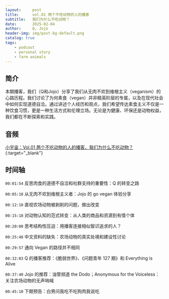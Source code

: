 ```yaml
---
layout:     post
title:      vol.01 两个不吃动物的人的播客
subtitle:   我们为什么不吃动物？
date:       2025-02-04
author:     Q, Jojo
header-img: img/post-bg-default.png
catalog: true
tags:
    - podcast
    - personal story
    - farm animals
---
```


## 简介

本期播客，我们（Q和Jojo）分享了我们从无肉不欢到维根主义（veganism）的心路历程。我们讨论了为何素食（vegan）并非精英阶层的专属，以及在现代社会中如何实现道德自洽。通过讲述个人经历和观点，我们希望传达素食主义不仅是一种饮食习惯，更是一种生活方式和伦理立场。无论是为健康、环保还是动物权益，我们都在不断探索和实践。

## 音频

[小宇宙：Vol.01 两个不吃动物的人的播客，我们为什么不吃动物？](https://www.xiaoyuzhoufm.com/episode/67a1463bd74435e4a3f4f5a1){:target="_blank"}

## 时间轴 

`00:01:54` 反思肉食的道德不自洽和社群支持的重要性：Q 的转变之路

`00:05:18` 从无肉不欢到维根主义者：Jojo 的 go vegan 体验分享

`00:12:10` 直视农场动物被剥削的问题，做出改变

`00:15:18` 对动物认知的范式转变：从人类的商品和资源到有情个体

`00:20:00` 思考结构性压迫：用播客连接相似智识追求的人？

`00:25:48` 中文资料的缺失：农场动物的真实处境和建设性讨论

`00:29:57` 通向 Vegan 的路径并不相同

`00:32:03` Q 的播客推荐：《脆弱世界》、《问题青年 127 期》和 Everything is Alive

`00:37:40` Jojo 的推荐：油管频道 the Dodo；Anonymous for the Voiceless：关注农场动物的无声呐喊

`00:45:10` 下期预告：白男问我吃不吃狗肉我说吃
